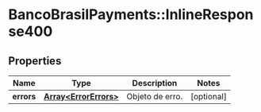 # BancoBrasilPayments::InlineResponse400

## Properties
Name | Type | Description | Notes
------------ | ------------- | ------------- | -------------
**errors** | [**Array&lt;ErrorErrors&gt;**](ErrorErrors.md) | Objeto de erro. | [optional] 

